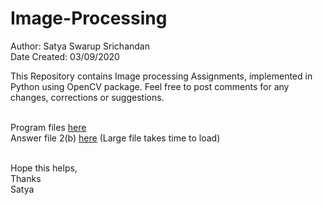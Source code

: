 # Image-Processing

Author: Satya Swarup Srichandan<br />
Date Created: 03/09/2020

This Repository contains Image processing Assignments, implemented in Python using OpenCV package.
Feel free to post comments for any changes, corrections or suggestions.<br /><br />

 
Program files [here](https://github.com/satyaswarup98/Image-Processing/tree/master/Programs)<br />
Answer file 2(b) [here](https://satyaswarup98.github.io/Image-Processing/2(b).html) (Large file takes time to load)
<br /><br />



Hope this helps, <br />
Thanks<br />
Satya
